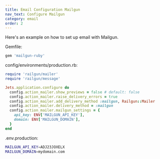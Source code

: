 ```yaml
---
title: Email Configuration Mailgun
nav_text: Configure Mailgun
category: email
order: 2
---
```


Here's an example on how to set up email with Mailgun.

Gemfile:

```ruby
gem 'mailgun-ruby'
```

config/environments/production.rb:

```ruby
require 'railgun/mailer'
require 'railgun/message'

Jets.application.configure do
  config.action_mailer.show_previews = false # default: false
  config.action_mailer.raise_delivery_errors = true
  config.action_mailer.add_delivery_method :mailgun, Railgun::Mailer
  config.action_mailer.delivery_method = :mailgun
  config.action_mailer.mailgun_settings = {
    api_key: ENV['MAILGUN_API_KEY'],
    domain: ENV['MAILGUN_DOMAIN'],
  }
end
```

.env.production:

```sh
MAILGUN_API_KEY=ADJ23JOXELX
MAILGUN_DOMAIN=mydomain.com
```

